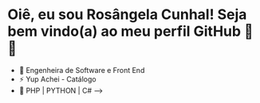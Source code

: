 # Oiê, eu sou Rosângela Cunhal! Seja bem vindo(a) ao meu perfil GitHub 🦾😬
- 🔭 Engenheira de Software e Front End  
- ⚡ Yup Achei - Catálogo
- 🌱 PHP | PYTHON | C#
-->
